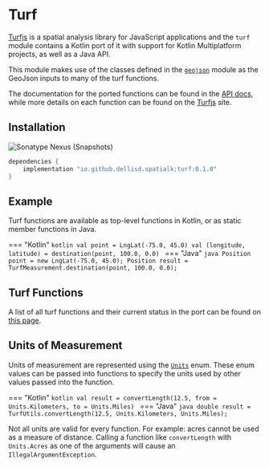 # Turf

[Turfjs](https://turfjs.org) is a spatial analysis library for JavaScript applications and the `turf` module contains a Kotlin port of it with support for Kotlin Multiplatform projects, as well as a Java API.

This module makes use of the classes defined in the [`geojson`](geojson/) module as the GeoJson inputs to many of the turf functions.

The documentation for the ported functions can be found in the [API docs](api/turf/), while more details on each function can be found on the [Turfjs](https://turfjs.org) site. 

## Installation 

![Sonatype Nexus (Snapshots)](https://img.shields.io/nexus/s/io.github.dellisd.spatialk/turf?server=https%3A%2F%2Foss.sonatype.org)

```groovy
dependencies {
    implementation "io.github.dellisd.spatialk:turf:0.1.0"
}
```

## Example

Turf functions are available as top-level functions in Kotlin, or as static member functions in Java.

=== "Kotlin"
    ```kotlin
    val point = LngLat(-75.0, 45.0)
    val (longitude, latitude) = destination(point, 100.0, 0.0)
    ```
=== "Java"
    ```java
    Position point = new LngLat(-75.0, 45.0);
    Position result = TurfMeasurement.destination(point, 100.0, 0.0);
    ```
    
## Turf Functions

A list of all turf functions and their current status in the port can be found on [this page](../ported-functions/).

## Units of Measurement

Units of measurement are represented using the [`Units`](../api/turf/io.github.dellisd.spatialk.turf/-units/) enum. These enum values can be passed into functions to specify the units used by other values passed into the function.

=== "Kotlin"
    ```kotlin
    val result = convertLength(12.5, from = Units.Kilometers, to = Units.Miles)
    ``` 
=== "Java"
    ```java
    double result = TurfUtils.convertLength(12.5, Units.Kilometers, Units.Miles);
    ```
    
Not all units are valid for every function. For example: acres cannot be used as a measure of distance.
Calling a function like `convertLength` with `Units.Acres` as one of the arguments will cause an `IllegalArgumentException`.